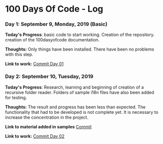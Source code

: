 # 100 Days Of Code - Log

### Day 1: September 9, Monday, 2019  (Basic)
**Today's Progress**: basic code to start working. Creation of the repository. creation of the 100dasyofcode documentation. 

**Thoughts:** Only things have been installed. There have been no problems with this step. 

**Link to work:** [Commit Day 01](https://github.com/Gonzalo2310/i18nEdit/commit/e5f841458e55480bd0590200e6145c27544234f5)

### Day 2: September 10, Tuesday, 2019
**Today's Progress**: Research, learning and beginning of creation of a recursive folder reader. Folders of sample i18n files have also been added for testing.

**Thoughts:** The result and progress has been less than expected. The functionality that had to be developed is not complete yet. It is necessary to increase the concentration in the project. 

**Link to material added in samples** [Commit](https://github.com/Gonzalo2310/i18nEdit/commit/0bc3db3677861ee7f1bf43d9591f1cc7ab60963f)

**Link to work:** [Commit Day 02](https://github.com/Gonzalo2310/i18nEdit/commit/1e974f0047af59b112e86f2cbb02fc421696a54f)